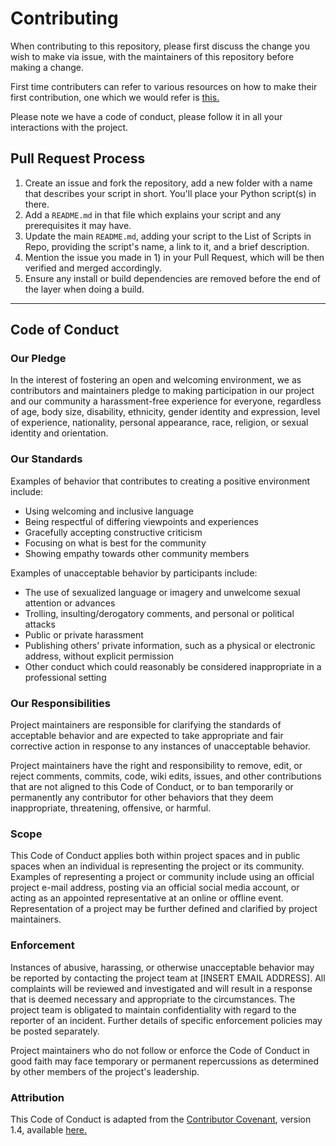 # Contributing

When contributing to this repository, please first discuss the change you wish to make via issue, with the maintainers of this repository before making a change. 

First time contributers can refer to various resources on how 
to make their first contribution, one which we would refer is [this.][first]

Please note we have a code of conduct, please follow it in all your interactions with the project.

## Pull Request Process

1. Create an issue and fork the repository, add a new folder with a name that describes your script in short. You'll place your Python script(s) in there.
2. Add a `README.md` in that file which explains your script 
and any prerequisites it may have.
3. Update the main `README.md`, adding your script to the List of Scripts in Repo, providing the script's name, a link to it, and a brief description. 
4. Mention the issue you made in 1) in your Pull Request, which will be then verified and merged accordingly. 
5. Ensure any install or build dependencies are removed before the end of the layer when doing a build.

---
## Code of Conduct

### Our Pledge

In the interest of fostering an open and welcoming environment, we as
contributors and maintainers pledge to making participation in our project and
our community a harassment-free experience for everyone, regardless of age, body
size, disability, ethnicity, gender identity and expression, level of experience,
nationality, personal appearance, race, religion, or sexual identity and
orientation.

### Our Standards

Examples of behavior that contributes to creating a positive environment
include:

* Using welcoming and inclusive language
* Being respectful of differing viewpoints and experiences
* Gracefully accepting constructive criticism
* Focusing on what is best for the community
* Showing empathy towards other community members

Examples of unacceptable behavior by participants include:

* The use of sexualized language or imagery and unwelcome sexual attention or
advances
* Trolling, insulting/derogatory comments, and personal or political attacks
* Public or private harassment
* Publishing others' private information, such as a physical or electronic
  address, without explicit permission
* Other conduct which could reasonably be considered inappropriate in a
  professional setting

### Our Responsibilities

Project maintainers are responsible for clarifying the standards of acceptable
behavior and are expected to take appropriate and fair corrective action in
response to any instances of unacceptable behavior.

Project maintainers have the right and responsibility to remove, edit, or
reject comments, commits, code, wiki edits, issues, and other contributions
that are not aligned to this Code of Conduct, or to ban temporarily or
permanently any contributor for other behaviors that they deem inappropriate,
threatening, offensive, or harmful.

### Scope

This Code of Conduct applies both within project spaces and in public spaces
when an individual is representing the project or its community. Examples of
representing a project or community include using an official project e-mail
address, posting via an official social media account, or acting as an appointed
representative at an online or offline event. Representation of a project may be
further defined and clarified by project maintainers.

### Enforcement

Instances of abusive, harassing, or otherwise unacceptable behavior may be
reported by contacting the project team at [INSERT EMAIL ADDRESS]. All
complaints will be reviewed and investigated and will result in a response that
is deemed necessary and appropriate to the circumstances. The project team is
obligated to maintain confidentiality with regard to the reporter of an incident.
Further details of specific enforcement policies may be posted separately.

Project maintainers who do not follow or enforce the Code of Conduct in good
faith may face temporary or permanent repercussions as determined by other
members of the project's leadership.

### Attribution

This Code of Conduct is adapted from the [Contributor Covenant][homepage], version 1.4,
available [here.][version]

[homepage]: http://contributor-covenant.org
[version]: http://contributor-covenant.org/version/1/4/
[first]: https://dev.to/diballesteros/step-by-step-guide-for-the-first-time-open-source-contribution-48bo
